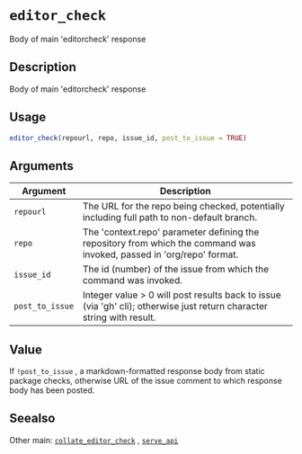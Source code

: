 # `editor_check`

Body of main 'editorcheck' response


## Description

Body of main 'editorcheck' response


## Usage

```r
editor_check(repourl, repo, issue_id, post_to_issue = TRUE)
```


## Arguments

Argument      |Description
------------- |----------------
`repourl`     |     The URL for the repo being checked, potentially including full path to non-default branch.
`repo`     |     The 'context.repo' parameter defining the repository from which the command was invoked, passed in 'org/repo' format.
`issue_id`     |     The id (number) of the issue from which the command was invoked.
`post_to_issue`     |     Integer value > 0 will post results back to issue (via 'gh' cli); otherwise just return character string with result.


## Value

If `!post_to_issue` , a markdown-formatted response body from static
 package checks, otherwise URL of the issue comment to which response body has
 been posted.


## Seealso

Other main:
 [`collate_editor_check`](#collateeditorcheck) ,
 [`serve_api`](#serveapi)


